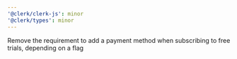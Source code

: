 ```yaml
---
'@clerk/clerk-js': minor
'@clerk/types': minor
---
```


Remove the requirement to add a payment method when subscribing to free trials, depending on a flag